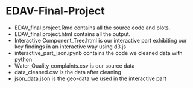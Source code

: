 # EDAV-Final-Project

- EDAV_final project.Rmd contains all the source code and plots.
- EDAV_final project.html contains all the output.
- Interactive Component_Tree.html is our interactive part exhibiting our key findings in an interactive way using d3.js
- interactive_part_json.ipynb contains the code we cleaned data with python
- Water_Quality_complaints.csv is our source data
- data_cleaned.csv is the data after cleaning
- json_data.json is the geo-data we used in the interactive part
